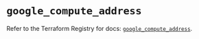 # `google_compute_address`

Refer to the Terraform Registry for docs: [`google_compute_address`](https://registry.terraform.io/providers/hashicorp/google/6.33.0/docs/resources/compute_address).
